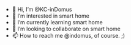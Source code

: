 - 👋 Hi, I’m @KC-inDomus
- 👀 I’m interested in smart home
- 🌱 I’m currently learning smart home
- 💞️ I’m looking to collaborate on smart home
- 📫 How to reach me @indomus, of course. ;)

<!---
KC-inDomus/KC-inDomus is a ✨ special ✨ repository because its `README.md` (this file) appears on your GitHub profile.
You can click the Preview link to take a look at your changes.
--->
